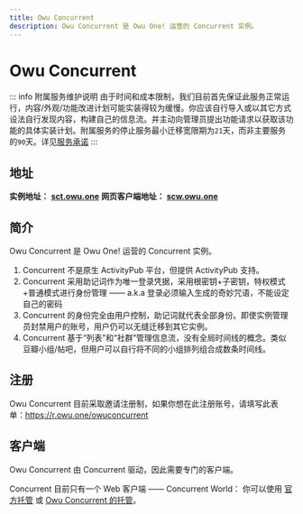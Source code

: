 ```yaml
---
title: Owu Concurrent
description: Owu Concurrent 是 Owu One! 运营的 Concurrent 实例。
---
```


# Owu Concurrent <Badge text="附属服务" type="info" />

::: info 附属服务维护说明
由于时间和成本限制，我们目前首先保证此服务正常运行，内容/外观/功能改进计划可能实装得较为缓慢。你应该自行导入或以其它方式设法自行发现内容，构建自己的信息流。并主动向管理员提出功能请求以获取该功能的具体实装计划。附属服务的停止服务最小迁移宽限期为`21`天，而非主要服务的`90`天。详见[服务承诺](/terms/commitment.md)
:::

## 地址

**实例地址：** **[sct.owu.one](https://sct.owu.one)**
**网页客户端地址：** **[scw.owu.one](https://scw.owu.one)**

## 简介

Owu Concurrent 是 Owu One! 运营的 Concurrent 实例。

1. Concurrent 不是原生 ActivityPub 平台，但提供 ActivityPub 支持。
2. Concurrent 采用助记词作为唯一登录凭据，采用根密钥+子密钥，特权模式+普通模式进行身份管理 —— a.k.a 登录必须输入生成的奇妙咒语，不能设定自己的密码
3. Concurrent 的身份完全由用户控制，助记词就代表全部身份。即使实例管理员封禁用户的账号，用户仍可以无缝迁移到其它实例。
4. Concurrent 基于“列表”和“社群”管理信息流，没有全局时间线的概念。类似豆瓣小组/帖吧，但用户可以自行将不同的小组排列组合成数条时间线。

## 注册

Owu Concurrent 目前采取邀请注册制，如果你想在此注册账号，请填写此表单：https://r.owu.one/owuconcurrent

## 客户端

Owu Concurrent 由 Concurrent 驱动，因此需要专门的客户端。

Concurrent 目前只有一个 Web 客户端 —— Concurrent World： 你可以使用 [官方托管](https://concrnt.world) 或 [Owu Concurrent 的托管](https://scw.owu.one)。
